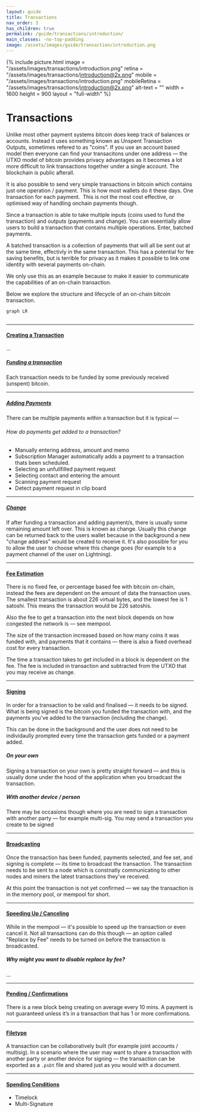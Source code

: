 ```yaml
---
layout: guide
title: Transactions
nav_order: 3
has_children: true
permalink: /guide/transactions/introduction/
main_classes: -no-top-padding
image: /assets/images/guide/transaction/introduction.png
---
```


{% include picture.html
   image = "/assets/images/transactions/introduction.png"
   retina = "/assets/images/transactions/introduction@2x.png"
   mobile = "/assets/images/transactions/introduction.png"
   mobileRetina = "/assets/images/transactions/introduction@2x.png"
   alt-text = ""
   width = 1600
   height = 900
   layout = "full-width"
%}

# Transactions

Unlike most other payment systems bitcoin does keep track of balances or accounts. Instead it uses something known as Unspent Transaction Outputs, sometimes refered to as "coins". If you use an account based model then everyone can find your transacitons under one address — the UTXO model of bitcoin provides privacy advantages as it becomes a lot more difficult to link transactions together under a single account. The blockchain is public afterall.

It is also possible to send very simple transactions in bitcoin which contains just one operation / payment. This is how most wallets do it these days. One transaction for each payment.  This is not the most cost effective, or optimised way of handling onchain payments though.

Since a transaction is able to take multiple inputs (coins used to fund the transaction) and outputs (payments and change). You can eseentially allow users to build a transaction that contains multiple operations. Enter, batched payments.

A batched transaction is a collection of payments that will all be sent out at the same time, effectivly in the same transaction. This has a potential for fee saving benefits, but is terrible for privacy as it makes it possible to link one identity with several payments on-chain.

We only use this as an example because to make it easier to communicate the capabilities of an on-chain transaction.

Below we explore the structure and lifecycle of an on-chain bitcoin transaction.

```
graph LR
	
```



---

#### [Creating a Transaction](#)

...

##### [Funding a transaction](#)

Each transaction needs to be funded by some previously received (unspent) bitcoin.

---

##### [Adding Payments](#)

There can be multiple payments within a transaction but it is typical — 

###### How do payments get added to a transaction?

- Manually entering address, amount and memo
- Subscription Manager automatically adds a payment to a transaction thats been scheduled.
- Selecting an unfullfilled payment request
- Selecting contact and entering the amount
- Scanning payment request
- Detect payment request in clip board

---

##### [Change](#)

If after funding a transaction and adding payment/s, there is usually some remaining amount left over. This is known as change. Usually this change can be returned back to the users wallet because in the background a new "change address" would be created to receive it. It's also possible for you to allow the user to choose where this change goes (for example to a payment channel of the user on Lightning).

---

#### [Fee Estimation](#)

There is no fixed fee, or percentage based fee with bitcoin on-chain, instead the fees are dependent on the amount of data the transaction uses. The smallest transaction is about 226 virtual bytes, and the lowest fee is 1 satoshi. This means the transaction would be 226 satoshis.

Also the fee to get a transaction into the next block depends on how congested the network is — see mempool.

The size of the transaction increased based on how many coins it was funded with, and payments that it contains — there is also a fixed overhead cost for every transaction.

The time a transaction takes to get included in a block is dependent on the fee. The fee is included in transaction and subtracted from the UTXO that you may receive as change.

---

#### [Signing](#)

In order for a transaction to be valid and finalised — it needs to be signed. What is being signed is the bitcoin you funded the transaction with, and the payments you've added to the transaction (including the change).

This can be done in the background and the user does not need to be individaully prompted every time the transaction gets funded or a payment added.

##### On your own

Signing a transaction on your own is pretty straight forward — and this is usually done under the hood of the application when you broadcast the transaction.

##### With another device / person

There may be occasions though where you are need to sign a transaction with another party — for example multi-sig. You may send a transaction you create to be signed

---

#### [Broadcasting](#)

Once the transaction has been funded, payments selected, and fee set, and signing is complete — its time to broadcast the transaction. The transaction needs to be sent to a node which is constnatly communicating to other nodes and miners the latest transactions they've received.

At this point the transaction is not yet confirmed — we say the transaction is in the memory pool, or mempool for short.

---

#### [Speeding Up / Canceling](#)

While in the mempool — it's possible to speed up the transaction or even cancel it. Not all transactions can do this though — an option called "Replace by Fee" needs to be turned on before the transaction is broadcasted.

##### Why might you want to disable replace by fee?

...

---

#### [Pending / Confirmations](#)

There is a new block being creating on average every 10 mins. A payment is not guaranteed unless it’s in a transaction that has 1 or more confirmations.

---

#### [Filetype](#)

A transaction can be collaboratively built (for example joint accounts / multisig). In a scenario where the user may want to share a transaction with another party or another device for signing — the transaction can be exported as a `.psbt` file and shared just as you would with a document.

---

#### [Spending Conditions](#)

- Timelock
- Multi-Signature

